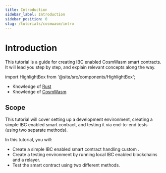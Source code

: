 ```yaml
---
title: Introduction
sidebar_label: Introduction
sidebar_position: 0
slug: /tutorials/cosmwasm/intro
---
```


# Introduction

This tutorial is a guide for creating IBC enabled CosmWasm smart contracts. It will lead you step by step, and explain relevant concepts along the way.

import HighlightBox from '@site/src/components/HighlightBox';

<HighlightBox type="prerequisite" title="Prerequisites">

- Knowledge of [Rust](https://www.rust-lang.org/learn)
- Knowledge of [CosmWasm](https://book.cosmwasm.com/)

</HighlightBox>

## Scope

This tutorial will cover setting up a development environment, creating a simple IBC enabled smart contract, and testing it via end-to-end tests (using two separate methods).

<HighlightBox type="learning" title="Learning Goals">

In this tutorial, you will:

- Create a simple IBC enabled smart contract handling custom .
- Create a testing environment by running local IBC enabled blockchains and a relayer.
- Test the smart contract using two different methods.

</HighlightBox>
